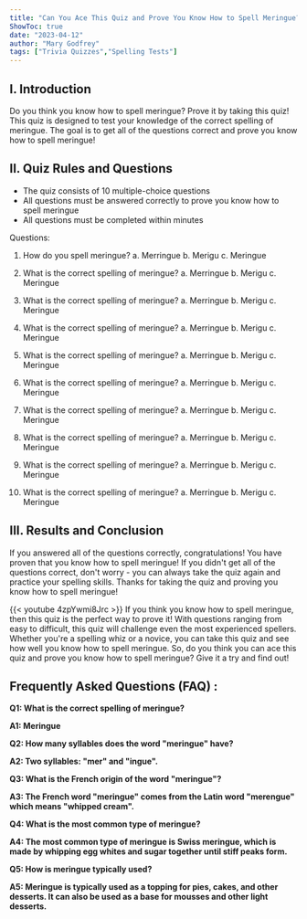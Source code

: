 ```yaml
---
title: "Can You Ace This Quiz and Prove You Know How to Spell Meringue?!"
ShowToc: true 
date: "2023-04-12"
author: "Mary Godfrey" 
tags: ["Trivia Quizzes","Spelling Tests"]
---
```

## I. Introduction
Do you think you know how to spell meringue? Prove it by taking this quiz! This quiz is designed to test your knowledge of the correct spelling of meringue. The goal is to get all of the questions correct and prove you know how to spell meringue!

## II. Quiz Rules and Questions

- The quiz consists of 10 multiple-choice questions
- All questions must be answered correctly to prove you know how to spell meringue
- All questions must be completed within  minutes

Questions:

1. How do you spell meringue?
a. Merringue
b. Merigu
c. Meringue

2. What is the correct spelling of meringue?
a. Merringue
b. Merigu
c. Meringue

3. What is the correct spelling of meringue?
a. Merringue
b. Merigu
c. Meringue

4. What is the correct spelling of meringue?
a. Merringue
b. Merigu
c. Meringue

5. What is the correct spelling of meringue?
a. Merringue
b. Merigu
c. Meringue

6. What is the correct spelling of meringue?
a. Merringue
b. Merigu
c. Meringue

7. What is the correct spelling of meringue?
a. Merringue
b. Merigu
c. Meringue

8. What is the correct spelling of meringue?
a. Merringue
b. Merigu
c. Meringue

9. What is the correct spelling of meringue?
a. Merringue
b. Merigu
c. Meringue

10. What is the correct spelling of meringue?
a. Merringue
b. Merigu
c. Meringue

## III. Results and Conclusion

If you answered all of the questions correctly, congratulations! You have proven that you know how to spell meringue! If you didn't get all of the questions correct, don't worry - you can always take the quiz again and practice your spelling skills. Thanks for taking the quiz and proving you know how to spell meringue!

{{< youtube 4zpYwmi8Jrc >}} 
If you think you know how to spell meringue, then this quiz is the perfect way to prove it! With questions ranging from easy to difficult, this quiz will challenge even the most experienced spellers. Whether you're a spelling whiz or a novice, you can take this quiz and see how well you know how to spell meringue. So, do you think you can ace this quiz and prove you know how to spell meringue? Give it a try and find out!

## Frequently Asked Questions (FAQ) :
**Q1: What is the correct spelling of meringue?**

**A1: Meringue**

**Q2: How many syllables does the word "meringue" have?**

**A2: Two syllables: "mer" and "ingue".**

**Q3: What is the French origin of the word "meringue"?**

**A3: The French word "meringue" comes from the Latin word "merengue" which means "whipped cream".**

**Q4: What is the most common type of meringue?**

**A4: The most common type of meringue is Swiss meringue, which is made by whipping egg whites and sugar together until stiff peaks form.**

**Q5: How is meringue typically used?**

**A5: Meringue is typically used as a topping for pies, cakes, and other desserts. It can also be used as a base for mousses and other light desserts.**





